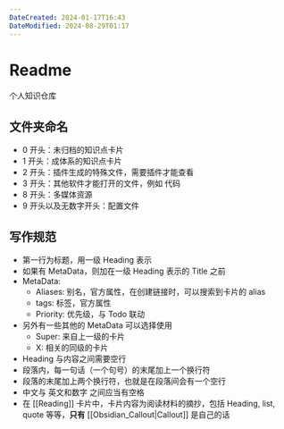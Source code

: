 ```yaml
---
DateCreated: 2024-01-17T16:43
DateModified: 2024-08-29T01:17
---
```

# Readme

个人知识仓库

## 文件夹命名

- 0 开头：未归档的知识点卡片
- 1 开头：成体系的知识点卡片
- 2 开头：插件生成的特殊文件，需要插件才能查看
- 3 开头：其他软件才能打开的文件，例如 代码
- 8 开头：多媒体资源
- 9 开头以及无数字开头：配置文件

## 写作规范

- 第一行为标题，用一级 Heading 表示
- 如果有 MetaData，则加在一级 Heading 表示的 Title 之前
- MetaData:
	- Aliases: 别名，官方属性，在创建链接时，可以搜索到卡片的 alias
	- tags: 标签，官方属性
	- Priority: 优先级，与 Todo 联动
- 另外有一些其他的 MetaData 可以选择使用
  - Super: 来自上一级的卡片
  - X: 相关的同级的卡片
- Heading 与内容之间需要空行
- 段落内，每一句话（一个句号）的末尾加上一个换行符
- 段落的末尾加上两个换行符，也就是在段落间会有一个空行
- 中文与 英文和数字 之间应当有空格
- 在 [[Reading]] 卡片中，卡片内容为阅读材料的摘抄，包括 Heading, list, quote 等等，**只有** [[Obsidian_Callout|Callout]] 是自己的话
